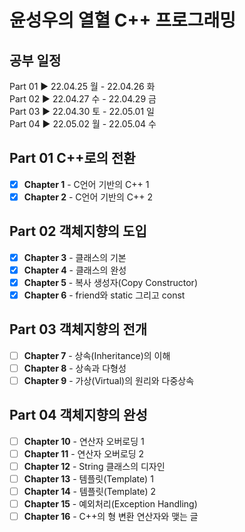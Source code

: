 # 윤성우의 열혈 C++ 프로그래밍

## 공부 일정

Part 01 ▶ 22.04.25 월 - 22.04.26 화  
Part 02 ▶ 22.04.27 수 - 22.04.29 금  
Part 03 ▶ 22.04.30 토 - 22.05.01 일  
Part 04 ▶ 22.05.02 월 - 22.05.04 수

## Part 01 C++로의 전환

- [X] <b>Chapter 1</b> - C언어 기반의 C++ 1
- [X] <b>Chapter 2</b> - C언어 기반의 C++ 2
 
## Part 02 객체지향의 도입

- [X] <b>Chapter 3</b> - 클래스의 기본
- [X] <b>Chapter 4</b> - 클래스의 완성
- [X] <b>Chapter 5</b> - 복사 생성자(Copy Constructor)
- [X] <b>Chapter 6</b> - friend와 static 그리고 const

## Part 03 객체지향의 전개

- [ ] <b>Chapter 7</b> - 상속(Inheritance)의 이해
- [ ] <b>Chapter 8</b> - 상속과 다형성
- [ ] <b>Chapter 9</b> - 가상(Virtual)의 원리와 다중상속

## Part 04 객체지향의 완성

- [ ] <b>Chapter 10</b> - 연산자 오버로딩 1
- [ ] <b>Chapter 11</b> - 연산자 오버로딩 2
- [ ] <b>Chapter 12</b> - String 클래스의 디자인
- [ ] <b>Chapter 13</b> - 템플릿(Template) 1
- [ ] <b>Chapter 14</b> - 템플릿(Template) 2
- [ ] <b>Chapter 15</b> - 예외처리(Exception Handling)
- [ ] <b>Chapter 16</b> - C++의 형 변환 연산자와 맺는 글
